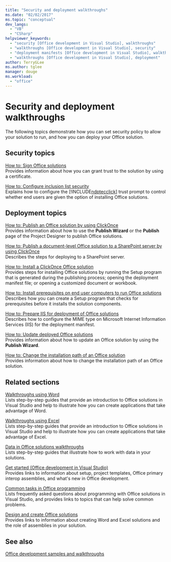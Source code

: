 ```yaml
---
title: "Security and deployment walkthroughs"
ms.date: "02/02/2017"
ms.topic: "conceptual"
dev_langs: 
  - "VB"
  - "CSharp"
helpviewer_keywords: 
  - "security [Office development in Visual Studio], walkthroughs"
  - "walkthroughs [Office development in Visual Studio], security"
  - "deployment manifests [Office development in Visual Studio], walkthroughs"
  - "walkthroughs [Office development in Visual Studio], deployment"
author: TerryGLee
ms.author: tglee
manager: douge
ms.workload: 
  - "office"
---
```

# Security and deployment walkthroughs
  The following topics demonstrate how you can set security policy to allow your solution to run, and how you can deploy your Office solution.  
  
## Security topics  
 [How to: Sign Office solutions](../vsto/how-to-sign-office-solutions.md)  
 Provides information about how you can grant trust to the solution by using a certificate.  
  
 [How to: Configure inclusion list security](../vsto/how-to-configure-inclusion-list-security.md)  
 Explains how to configure the [!INCLUDE[ndptecclick](../vsto/includes/ndptecclick-md.md)] trust prompt to control whether end users are given the option of installing Office solutions.  
  
## Deployment topics  
 [How to: Publish an Office solution by using ClickOnce](https://msdn.microsoft.com/2b6c247e-bc04-4ce4-bb64-c4e79bb3d5b8)  
 Provides information about how to use the **Publish Wizard** or the **Publish** page of the Project Designer to publish Office solutions.  
  
 [How to: Publish a document-level Office solution to a SharePoint server by using ClickOnce](https://msdn.microsoft.com/2408e809-fb78-42a1-9152-00afa1522e58)  
 Describes the steps for deploying to a SharePoint server.  
  
 [How to: Install a ClickOnce Office solution](https://msdn.microsoft.com/14702f48-9161-4190-994c-78211fe18065)  
 Provides steps for installing Office solutions by running the Setup program that is generated during the publishing process; opening the deployment manifest file; or opening a customized document or workbook.  
  
 [How to: Install prerequisites on end user computers to run Office solutions](https://msdn.microsoft.com/74dd2c52-838f-4abf-b2b4-4d7b0c2a0a98)  
 Describes how you can create a Setup program that checks for prerequisites before it installs the solution components.  
  
 [How to: Prepare IIS for deployment of Office solutions](https://msdn.microsoft.com/f62bce70-81d4-4f8b-86e6-2f2afec5d9b4)  
 Describes how to configure the MIME type on Microsoft Internet Information Services (IIS) for the deployment manifest.  
  
 [How to: Update deployed Office solutions](https://msdn.microsoft.com/be96db53-b6ea-46ab-b8d9-b76b098b3b13)  
 Provides information about how to update an Office solution by using the **Publish Wizard**.  
  
 [How to: Change the installation path of an Office solution](https://msdn.microsoft.com/d0eaa07b-2d72-4902-899f-2f9fb165b8fd)  
 Provides information about how to change the installation path of an Office  solution.  
  
## Related sections  
 [Walkthroughs using Word](../vsto/walkthroughs-using-word.md)  
 Lists step-by-step guides that provide an introduction to Office solutions in Visual Studio and help to illustrate how you can create applications that take advantage of Word.  
  
 [Walkthroughs using Excel](../vsto/walkthroughs-using-excel.md)  
 Lists step-by-step guides that provide an introduction to Office solutions in Visual Studio and help to illustrate how you can create applications that take advantage of Excel.  
  
 [Data in Office solutions walkthroughs](../vsto/data-in-office-solutions-walkthroughs.md)  
 Lists step-by-step guides that illustrate how to work with data in your solutions.  
  
 [Get started &#40;Office development in Visual Studio&#41;](../vsto/getting-started-office-development-in-visual-studio.md)  
 Provides links to information about setup, project templates, Office primary interop assemblies, and what's new in Office development.  
  
 [Common tasks in Office programming](../vsto/common-tasks-in-office-programming.md)  
 Lists frequently asked questions about programming with Office solutions in Visual Studio, and provides links to topics that can help solve common problems.  
  
 [Design and create Office solutions](../vsto/designing-and-creating-office-solutions.md)  
 Provides links to information about creating Word and Excel solutions and the role of assemblies in your solution.  
  
## See also  
 [Office development samples and walkthroughs](../vsto/office-development-samples-and-walkthroughs.md)  
